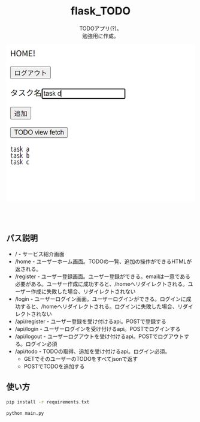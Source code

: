 <div align="center">

# flask_TODO

TODOアプリ(?)。       
勉強用に作成。   

![img](img/img1.png)    

<br>
<br>
</div>

## パス説明
- / - サービス紹介画面
- /home - ユーザーホーム画面。TODOの一覧、追加の操作ができるHTMLが返される。
- /register - ユーザー登録画面。ユーザー登録ができる。emailは一意である必要がある。ユーザー作成に成功すると、/homeへリダイレクトされる。ユーザー作成に失敗した場合、リダイレクトされない
- /login - ユーザーログイン画面。ユーザーログインができる。ログインに成功すると、/homeへリダイレクトされる。ログインに失敗した場合、リダイレクトされない
- /api/register - ユーザー登録を受け付けるapi。POSTで登録する
- /api/login - ユーザーログインを受け付けるapi。POSTでログインする
- /api/logout - ユーザーログアウトを受け付けるapi。POSTでログアウトする。ログイン必須
- /api/todo - TODOの取得、追加を受け付けるapi。ログイン必須。
  - GETでそのユーザーのTODOをすべてjsonで返す
  - POSTでTODOを追加する

## 使い方
```bash
pip install -r requirements.txt
```

```bash
python main.py
```

